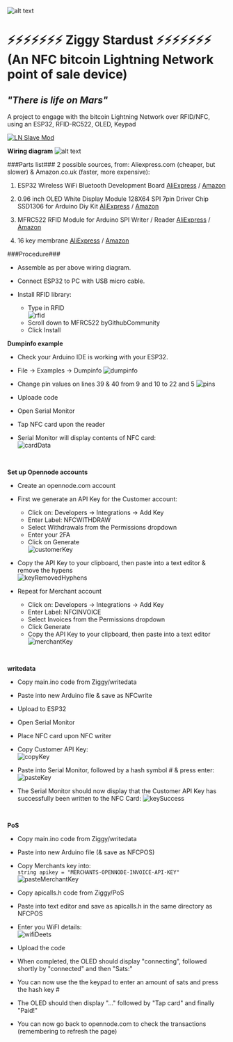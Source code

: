 ![alt text](https://i.imgur.com/telFnTB.png)

# ⚡⚡⚡⚡⚡⚡⚡ Ziggy Stardust ⚡⚡⚡⚡⚡⚡⚡ </br> (An NFC bitcoin Lightning Network point of sale device) 

## *"There is life on Mars"*

A project to engage with the bitcoin Lightning Network over RFID/NFC, using an ESP32, RFID-RC522, OLED, Keypad

[![LN Slave Mod](https://i.imgur.com/aSmrQgv.png)](https://www.youtube.com/watch?v=5A0KK0k33cI)

**Wiring diagram**
![alt text](https://i.imgur.com/CtX7M1d.png)


###Parts list###
2 possible sources, from: Aliexpress.com (cheaper, but slower) & Amazon.co.uk (faster, more expensive):

1.	ESP32 Wireless WiFi Bluetooth Development Board
[AliExpress](https://www.aliexpress.com/wholesale?catId=0&SearchText=ESP32+Wireless+WiFi+Bluetooth+Development+Board) / 
[Amazon](https://www.amazon.co.uk/s?k=ESP32+Wireless+WiFi+Bluetooth+Development+Board)


2.	0.96 inch OLED White Display Module 128X64 SPI 7pin Driver Chip SSD1306 for Arduino Diy Kit
[AliExpress](https://www.aliexpress.com/wholesale?catId=0&SearchText=0.96+inch+OLED+White+Display+Module+128X64) / 
[Amazon](https://www.amazon.co.uk/s?k=0.96+Inch+7+Pin+128+x+64+SPI+OLED)


3.	MFRC522 RFID Module for Arduino SPI Writer / Reader
[AliExpress](https://www.aliexpress.com/wholesale?catId=0&SearchText=MFRC-522+RFID+Module+for+Arduino+SPI) / 
[Amazon](https://www.amazon.co.uk/s?k=MFRC522+RFID+Module+for+Arduino+SPI+Writer+%2F+Reader)


4.	16 key membrane
[AliExpress](https://www.aliexpress.com/wholesale?catId=0&SearchText=16+key+membrane) / 
[Amazon](https://www.amazon.co.uk/s?k=16+key+membrane)

###Procedure###

* Assemble as per above wiring diagram.

* Connect ESP32 to PC with USB micro cable.

* Install RFID library:
	* Type in RFID<br>
![rfid](https://raw.githubusercontent.com/derrickr/arcbtc/master/images/rfid.png)
	* Scroll down to MFRC522 byGithubCommunity
	* Click Install

**Dumpinfo example**

* Check your Arduino IDE is working with your ESP32.

* File -> Examples -> Dumpinfo
![dumpinfo](https://raw.githubusercontent.com/derrickr/arcbtc/master/images/dumpinfo.png)

* Change pin values on lines 39 & 40 from 9 and 10 to 22 and 5
![pins](https://raw.githubusercontent.com/derrickr/arcbtc/master/images/pins.png)

* Uploade code

* Open Serial Monitor

* Tap NFC card upon the reader

* Serial Monitor will display contents of NFC card:<br>
![cardData](https://raw.githubusercontent.com/derrickr/arcbtc/master/images/cardData.png)
<br>

**Set up Opennode accounts**

* Create an opennode.com account

* First we generate an API Key for the Customer account:
	* Click on:	Developers -> Integrations -> Add Key
	* Enter Label:	NFCWITHDRAW
	* Select Withdrawals from the Permissions dropdown
	* Enter your 2FA
	* Click on Generate<br>
![customerKey](https://raw.githubusercontent.com/derrickr/arcbtc/master/images/customerKey.png)

* Copy the API Key to your clipboard, then paste into a text editor & remove the hypens<br>
![keyRemovedHyphens](https://raw.githubusercontent.com/derrickr/arcbtc/master/images/keyRemovedHyphens.png)


* Repeat for Merchant account
	* Click on:	Developers -> Integrations -> Add Key
	* Enter Label:	NFCINVOICE
	* Select Invoices from the Permissions dropdown
	* Click Generate
	* Copy the API Key to your clipboard, then paste into a text editor<br>
![merchantKey](https://raw.githubusercontent.com/derrickr/arcbtc/master/images/merchantKey.png)
<br>

**writedata**

* Copy main.ino code from Ziggy/writedata

* Paste into new Arduino file & save as NFCwrite

* Upload to ESP32

* Open Serial Monitor

* Place NFC card upon NFC writer

* Copy Customer API Key:<br>
![copyKey](https://raw.githubusercontent.com/derrickr/arcbtc/master/images/copyKey.png)

* Paste into Serial Monitor, followed by a hash symbol # & press enter:
![pasteKey](https://raw.githubusercontent.com/derrickr/arcbtc/master/images/pasteKey.png)


* The Serial Monitor should now display that the Customer API Key has successfully been written to the NFC Card:
![keySuccess](https://raw.githubusercontent.com/derrickr/arcbtc/master/images/keySuccess.png)
<br>

**PoS**

* Copy main.ino code from Ziggy/writedata

* Paste into new Arduino file (& save as NFCPOS)

* Copy Merchants key into:<br>
`string apikey = "MERCHANTS-OPENNODE-INVOICE-API-KEY"`
![pasteMerchantKey](https://raw.githubusercontent.com/derrickr/arcbtc/master/images/pasteMerchantKey.png)

* Copy apicalls.h code from Ziggy/PoS

* Paste into text editor and save as apicalls.h in the same directory as NFCPOS

* Enter you WiFI details:<br>
![wifiDeets](https://raw.githubusercontent.com/derrickr/arcbtc/master/images/wifiDeets.png)

* Upload the code

* When completed, the OLED should display "connecting", followed shortly by "connected" and then "Sats:"

* You can now use the the keypad to enter an amount of sats and press the hash key #

* The OLED should then display "..." followed by "Tap card" and finally "Paid!"

* You can now go back to opennode.com to check the transactions (remembering to refresh the page)
